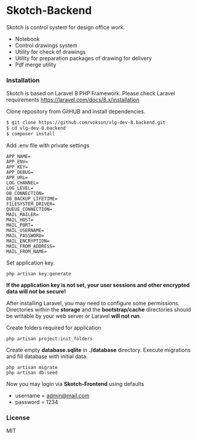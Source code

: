 # Skotch-Backend
Skotch is control system for design office work.

  - Notebook
  - Control drawings system
  - Utility for check of drawings
  - Utility for preparation packages of drawing for delivery
  - Pdf merge utility

### Installation

Skotch is based on Laravel 8 PHP Framework. Please check Laravel requirements https://laravel.com/docs/8.x/installation

Clone repository from GitHUB and install dependencies.

```sh
$ git clone https://github.com/vokson/vlg-dev-8.backend.git
$ cd vlg-dev-8.backend
$ composer install
```

Add .env file with private settings
```
APP_NAME=
APP_ENV=
APP_KEY=
APP_DEBUG=
APP_URL=
LOG_CHANNEL=
LOG_LEVEL=
DB_CONNECTION=
DB_BACKUP_LIFETIME=
FILESYSTEM_DRIVER=
QUEUE_CONNECTION=
MAIL_MAILER=
MAIL_HOST=
MAIL_PORT=
MAIL_USERNAME=
MAIL_PASSWORD=
MAIL_ENCRYPTION=
MAIL_FROM_ADDRESS=
MAIL_FROM_NAME=
```
Set  application key.
```ssh
php artisan key:generate
```
**If the application key is not set, your user sessions and other encrypted data will not be secure!**

After installing Laravel, you may need to configure some permissions. Directories within the **storage** and the **bootstrap/cache** directories should be writable by your web server or Laravel **will not run**.

Create folders required for application
```ssh
php artisan project:init_folders
```
Create empty **database.sqlite** in **./database** directory. Execute migrations and fill database with initial data.
```ssh
php artisan migrate
php artisan db:seed
```

Now you may login via **Skotch-Frontend** using defaults
- username = admin@mail.com
- password = 1234

### License
MIT

